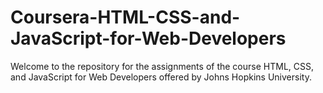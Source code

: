 # Coursera-HTML-CSS-and-JavaScript-for-Web-Developers
Welcome to the repository for the assignments of the course HTML, CSS, and JavaScript for Web Developers offered by Johns Hopkins University.
